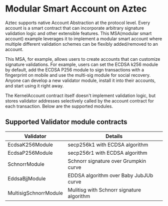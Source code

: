 # Modular Smart Account on Aztec

Aztec supports native Account Abstraction at the protocol level. Every account is a smart contract that can incorporate arbitrary signature validation logic and other extensible features. This MSA(modular smart account) example leverages it to implement a modular smart account where multiple different validation schemes can be flexibly added/removed to an account.

This MSA, for example, allows users to create accounts that can customize signature validations. For example, users can set the ECDSA k256 module by default, add the ECDSA P256 module to sign transactions with a fingerprint on mobile and use the multi-sig module for social recovery. Anyone can develop a new validator module, install it into their accounts, and start using it right away.  

The KernelAccount contract itself doesn't implement validation logic, but stores validator addresses selectively called by the account contract for each transaction. Below are the supported modules. 


## Supported Validator module contracts

| Validator           | Details                                    |
| -----------------   | ------------------------------------------ |
| EcdsaK256Module   | secp256k1 with ECDSA algorithm               |
| EcdsaP256Module         | secp256r1 with ECDSA algorithm |
| SchnorrModule           |  Schnorr signature over Grumpkin curve |
| EddsaBjjModule        |  EDDSA algorithm over Baby JubJUb curve |
| MultisigSchnorrModule  | Mulitisg with Schnorr signature algorithm |

